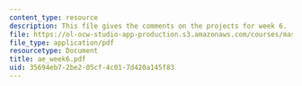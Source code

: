 ```yaml
---
content_type: resource
description: This file gives the comments on the projects for week 6.
file: https://ol-ocw-studio-app-production.s3.amazonaws.com/courses/mas-961-ambient-intelligence-spring-2005/35694eb72be205cf4c017d420a145f83_ae_week6.pdf
file_type: application/pdf
resourcetype: Document
title: ae_week6.pdf
uid: 35694eb7-2be2-05cf-4c01-7d420a145f83
---
```

